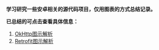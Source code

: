 

**学习研究一些安卓相关的源代码项目，仅用图表的方式总结记录。**

**已总结的可点击查看具体信息：**


1. [OkHttp图示解析](okhttp/README.md "OkHttp")
2. [Retrofit图示解析](retrofit/README.md "Retrofit")